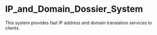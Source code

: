 # IP_and_Domain_Dossier_System
This system provides fast IP address and domain translation services to clients.
